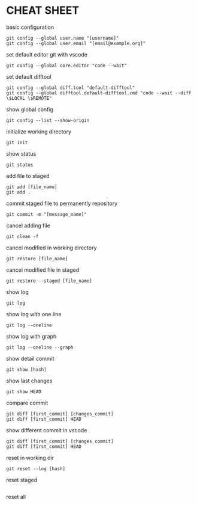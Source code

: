# CHEAT SHEET
basic configuration
```
git config --global user.name "[username]"
git config --global user.email "[email@example.org]"
```
set default editor git with vscode
```
git config --global core.editor "code --wait"
```
set default difftool
```
git config --global diff.tool "default-difftool"
git config --global difftool.default-difftool.cmd "code --wait --diff \$LOCAL \$REMOTE"
```
show global config
```
git config --list --show-origin
```
initialize working directory
```
git init
```
show status
```
git status
```
add file to staged
```
git add [file_name]
git add .
```
commit staged file to permanently repository
```
git commit -m "[message_name]"
```
cancel adding file
```
git clean -f
```
cancel modified in working directory
```
git restore [file_name]
```
cancel modified file in staged
```
git restore --staged [file_name]
```
show log
```
git log
```
show log with one line
```
git log --oneline
```
show log with graph
```
git log --oneline --graph
```
show detail commit
```
git show [hash]
```
show last changes
```
git show HEAD
```
compare commit
```
git diff [first_commit] [changes_commit]
git diff [first_commit] HEAD
```
show different commit in vscode
```
git diff [first_commit] [changes_commit]
git diff [first_commit] HEAD
```
reset in working dir
```
git reset --log [hash]
```
reset staged
```

```
reset all
```
```
